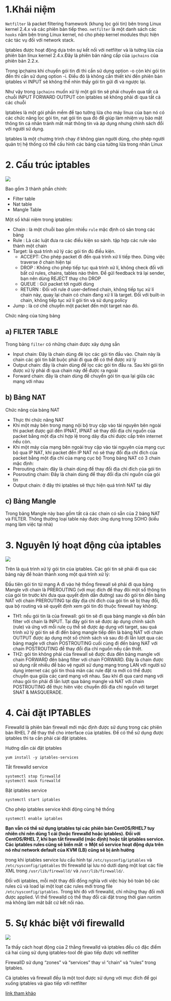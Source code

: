 # 1.Khái niệm 
`Netfilter` là packet filtering framework (khung lọc gói tin) bên trong Linux kernel 2.4.x và các phiên bản tiếp theo. `netfilter` là một danh sách các `hooks` nằm bên trong Linux kernel, nó cho phép kernel modules thực hiện các tác vụ đối với network stack.

Iptables được hoạt động dựa trên sự kết nối với netfilter và là tường lửa của phiên bản linux kernel 2.4.x.Đây là phiên bản nâng cấp của `ipchains` của phiên bản 2.2.x. 

Trong ipchains khi chuyển gói tin đi thì cần sử dụng option -o còn khi gói tin đến thì cần sử dụng option -i. Điều đó là không cần thiết khi đến phiên bản iptables vì INPUT sẽ không thể nhìn thấy gói tin gửi đi và ngược lại. 

Như vậy trong `ipchains` muốn xử lý một gói tin sẽ phải chuyển qua tất cả chuỗi INPUT FORWARD OUTPUT còn iptables sẽ không phải đi qua tất cả các chuỗi 


Iptables là một gói phần mềm để tạo tường lửa cho máy linux của bạn nó có các chức năng lọc gói tin, nat gói tin qua đó để giúp làm nhiệm vụ bảo mật thông tin cá nhân tránh mất mát thông tin và áp dụng nhưng chính sách đổi với người sử dụng.

Iptables là một chương trình chạy ở không gian người dùng, cho phép người quản trị hệ thống có thể cấu hình các bảng của tường lửa trong nhân Linux 
# 2. Cấu trúc iptables
![](https://github.com/duckmak14/linux/blob/master/iptables/images/screenshot_4.png)

Bao gồm 3 thành phần chính: 
- Filter table 
- Nat table
- Mangle Table 

Một số khái niệm trong iptables: 
![]()
- Chain : là một chuỗi bao gồm nhiều `rule` mặc định có sãn trong các bảng 
- Rule : Là các luật đưa ra các điều kiện so sánh. tập hợp các rule vào thành một chain
- Target: là quá trình xử lý các gói tin đủ điều kiện. 
    - ACCEPT: Cho phép packet đi đến quá trình xử lí tiếp theo. Dừng việc traverse ở chain hiện tại
    - DROP : Không cho phép tiếp tục quá trình xử lí, không check đối với bất cứ rules, chains, tables nào thêm. Để gửi feedback trả lại sender, bạn nên dùng REJECT thay cho DROP
    - QUEUE : Gửi packet tới người dùng
    - RETURN : Đối với rule ở user-defined chain, không tiếp tục xử lí chain này, quay lại chain có chain đang xử lí là target. Đối với built-in chain, không tiếp tục xử lí gói tin và sử dụng policy
- Jump : là cơ chế chuyển một packet đến một target nào đó.

Chức năng của từng bảng 
## a) FILTER TABLE 
Trong bảng `filter` có những chain được xây dựng sẵn 
- Input chain: Đây là chain dùng đẻ lọc các gói tin đầu vào. Chain này là chain các gói tin bắt buộc phải đi qua để có thể được xử lý
- Output chain: đây là chain dùng để lọc các gói tin đầu ra. Sau khi gói tin được xử lý phải đi qua chain này để được ra ngoài
- Forward chain:  đây là chain dùng để chuyển gói tin qua lại giữa các mạng với nhau
## b) Bảng NAT 
Chức năng của bảng NAT 
- Thực thi chức năng NAT
- Khi một máy bên trong mạng nội bộ truy cập vào tài nguyên bên ngoài thì packet được gửi đến IPNAT, IPNAT sẽ thay đổi địa chỉ nguồn của packet bằng một địa chỉ hợp lệ trong dãy địa chỉ được cấp trên internet nếu còn.
- Khi một máy của mạng bên ngoài truy cập vào tài nguyên của mạng cục bộ qua IP NAT, khi packet đến IP NAT nó sẽ thay đổi địa chỉ đích của packet bằng một địa chỉ của mạng cục bộ
Trong bảng NAT có 3 chain mặc định:
- Prerouting chain: đây là chain dùng để thay đổi địa chỉ đích của gói tin
- Posrouting chain: Đây là chain dùng để thay đổi địa chỉ nguồn của gói tin
- Output chain: ở đây thì iptables sẽ thực hiện quá trình NAT tại đây
## c) Bảng Mangle 
Trong bảng Mangle này bao gồm tất cả các chain có sẵn của 2 bảng NAT và FILTER. Thông thường loại table này được ứng dụng trong SOHO (kiểu mạng làm việc tại nhà)
# 3. Nguyên lý hoạt động của iptables
![](https://github.com/duckmak14/linux/blob/master/iptables/images/687474703a2f2f766e657870657274732e6e65742f696d616765732f73746f726965732f69707461626c652e6a7067.jpeg)

Trên là quá trình xử lý gói tin của iptables. Các gói tin sẽ phải đi qua các bảng này để hoàn thành xong một quá trình xử lý: 

Đầu tiên gói tin từ mạng A đi vào hệ thống firewall sẽ phải đi qua bảng Mangle với chain là PREROUTING (với mục đích để thay đôi một số thông tin của gói tin trước khi đưa qua quyết định dẫn đường) sau đó gói tin đến bảng NAT với chain PREROUTING tại đây địa chỉ đích của gói tin sẽ bị thay đổi, qua bộ routing và sẽ quyết định xem gói tin đó thuộc firewall hay không: 
- TH1: nếu gói tin là của firewall: gói tin sẽ đi qua bảng mangle và đến bản filter với chain là INPUT. Tại đây gói tin sẽ được áp dụng chính sách (rule) và ứng với mỗi rule cụ thể sẽ được áp dụng với target, sau quá trình xử lý gói tin sẽ đi đến bảng mangle tiếp đến là bảng NAT với chain OUTPUT được áp dụng một số chính sách và sau đó đi lần lượt qua các bảng magle với chain POSTROUTING cuối cùng đi đến bảng NAT với chain POSTROUTING để thay đổi địa chỉ nguồn nếu cần thiết.
- TH2: gói tin không phải của firewall sẽ được đưa đến bảng mangle với chain FORWARD đến bảng filter với chain FORWARD. Đây là chain được sử dụng rất nhiều để bảo vệ người sử dụng mạng trong LAN với người sử dụng internet các gói tin thoả mãn các rule đặt ra mới có thể được chuyển qua giữa các card mạng với nhau. Sau khi đi qua card mạng với nhau gói tin phải đi lần lượt qua bảng mangle và NAT với chain POSTROUTING để thực hiên việc chuyển đổi địa chỉ nguồn với target SNAT & MASQUERADE.
# 4. Cài đặt IPTABLES
Firewalld là phiên bản firewall mới mặc định được sử dụng trong các phiên bản RHEL 7 để thay thế cho interface của iptables. Để có thể sử dụng được iptables thì ta cần phải cài đặt iptables.

Hướng dẫn cài đặt iptables
```
yum install -y iptables-services
```
Tắt firewalld service
```
systemctl stop firewalld
systemctl mask firewalld
```
Bật iptables service
```
systemctl start iptables
```
Cho phép iptables service khởi động cùng hệ thống
```
systemctl enable iptables
```
**Bạn vẫn có thể sử dụng iptables tại các phiên bản CentOS/RHEL7 tuy nhiên chỉ nên dùng 1 cái (hoặc firewalld hoặc iptables). Đối với CentOS/RHEL 7, khi bạn tắt firewalld (mặc định) hoặc tắt iptables service. Các iptables rules cũng sẽ biến mất -> Một số service hoạt động dựa trên nó như network default của KVM (LB) cũng sẽ bị ảnh hưởng**

trong khi iptables service lưu cấu hình tại `/etc/sysconfig/iptables` và `/etc/sysconfig/ip6tables` thì firewalld lại lưu nó dưới dạng một loạt các file XML trong `/usr/lib/firewalld/` và `/usr/lib/firewalld/`.

Đối với iptables, mỗi một thay đổi đồng nghĩa với việc hủy bỏ toàn bộ các rules cũ và load lại một loạt các rules mới trong file `/etc/sysconfig/iptables`. Trong khi đó với firewalld, chỉ những thay đổi mới được applied. Vì thế firewalld có thể thay đổi cài đặt trong thời gian runtim mà không làm mât bất cứ kết nối nào.
# 5. Sự khác biệt với firewalld 
![](/images/687474703a2f2f692e696d6775722e636f6d2f507535734f75372e706e67.png)

Ta thấy cách hoạt động của 2 thằng firewalld và iptables đều có đặc điểm cả hai cùng sử dụng iptables-tool đê giao tiếp được với netfilter

FirewallD sử dụng “zones” và “services” thay vì “chain” và “rules” trong Iptables.

Cả iptables và firewall đều là một tool được sử dụng với mục đích để gọi xuống iptables và giao tiếp với netfilter


[link tham khảo](https://www.netfilter.org/)


